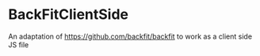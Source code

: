 # BackFitClientSide
An adaptation of https://github.com/backfit/backfit to work as a client side JS file
